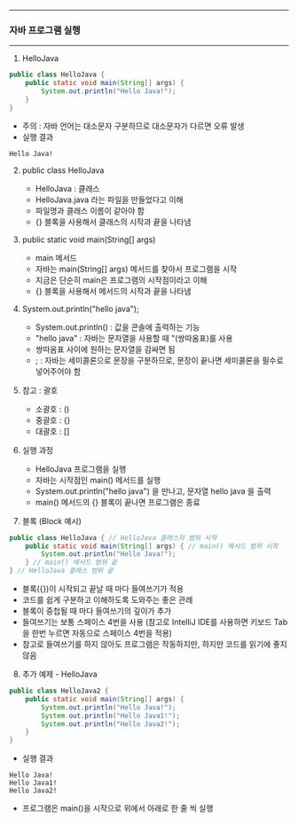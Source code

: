 -----
### 자바 프로그램 실행
-----
1. HelloJava
```java
public class HelloJava {
    public static void main(String[] args) {
        System.out.println("Hello Java!");
    }
}
```
  - 주의 : 자바 언어는 대소문자 구분하므로 대소문자가 다르면 오류 발생
  - 실행 결과
```
Hello Java!
```

2. public class HelloJava
   - HelloJava : 클래스
   - HelloJava.java 라는 파일을 만들었다고 이해
   - 파일명과 클래스 이름이 같아야 함
   - {} 블록을 사용해서 클래스의 시작과 끝을 나타냄

3. public static void main(String[] args)
   - main 메서드
   - 자바는 main(String[] args) 메서드를 찾아서 프로그램을 시작
   - 지금은 단순히 main은 프로그램의 시작점이라고 이해
   - {} 블록을 사용해서 메서드의 시작과 끝을 나타냄

4. System.out.println("hello java");
   - System.out.println() : 값을 콘솔에 출력하는 기능
   - "hello java" : 자바는 문자열을 사용할 때 "(쌍따옴표)를 사용
   - 쌍따옴표 사이에 원하는 문자열을 감싸면 됨
   - ; : 자바는 세미콜론으로 문장을 구분하므로, 문장이 끝나면 세미콜론을 필수로 넣어주어야 함

5. 참고 : 괄호
   - 소괄호 : ()
   - 중괄호 : {}
   - 대괄호 : []

6. 실행 과정
   - HelloJava 프로그램을 실행
   - 자바는 시작점인 main() 메서드를 실행
   - System.out.println("hello java") 을 만나고, 문자열 hello java 을 출력
   - main() 메서드의 {} 블록이 끝나면 프로그램은 종료

7. 블록 (Block 예시)
```java
public class HelloJava { // HelloJava 클래스의 범위 시작 
    public static void main(String[] args) { // main() 메서드 범위 시작
        System.out.println("Hello Java!");
    } // main() 메서드 범위 끝
} // HelloJava 클래스 범위 끝
```
   - 블록({})이 시작되고 끝날 때 마다 들여쓰기가 적용
   - 코드를 쉽게 구분하고 이해하도록 도와주는 좋은 관례
   - 블록이 중첩될 때 마다 들여쓰기의 깊이가 추가
   - 들여쓰기는 보통 스페이스 4번을 사용 (참고로 IntelliJ IDE를 사용하면 키보드 Tab 을 한번 누르면 자동으로 스페이스 4번을 적용)
   - 참고로 들여쓰기를 하지 않아도 프로그램은 작동하지만, 하지만 코드를 읽기에 좋지 않음

8. 추가 예제 - HelloJava
```java
public class HelloJava2 {
    public static void main(String[] args) {
        System.out.println("Hello Java!");
        System.out.println("Hello Java1!");
        System.out.println("Hello Java2!");
    }
}
```
  - 실행 결과
```
Hello Java!
Hello Java1!
Hello Java2!
```
   - 프로그램은 main()을 시작으로 위에서 아래로 한 줄 씩 실행
